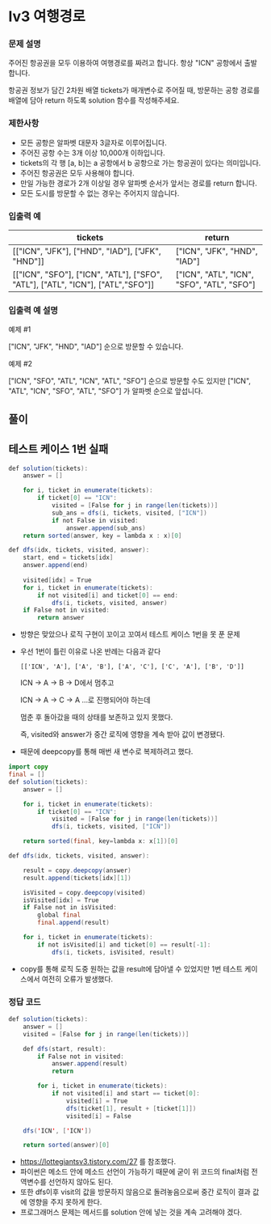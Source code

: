 # lv3 여행경로

### **문제 설명**

주어진 항공권을 모두 이용하여 여행경로를 짜려고 합니다. 항상 "ICN" 공항에서 출발합니다.

항공권 정보가 담긴 2차원 배열 tickets가 매개변수로 주어질 때, 방문하는 공항 경로를 배열에 담아 return 하도록 solution 함수를 작성해주세요.

### 제한사항

- 모든 공항은 알파벳 대문자 3글자로 이루어집니다.
- 주어진 공항 수는 3개 이상 10,000개 이하입니다.
- tickets의 각 행 [a, b]는 a 공항에서 b 공항으로 가는 항공권이 있다는 의미입니다.
- 주어진 항공권은 모두 사용해야 합니다.
- 만일 가능한 경로가 2개 이상일 경우 알파벳 순서가 앞서는 경로를 return 합니다.
- 모든 도시를 방문할 수 없는 경우는 주어지지 않습니다.

### 입출력 예

| tickets | return |
| --- | --- |
| [["ICN", "JFK"], ["HND", "IAD"], ["JFK", "HND"]] | ["ICN", "JFK", "HND", "IAD"] |
| [["ICN", "SFO"], ["ICN", "ATL"], ["SFO", "ATL"], ["ATL", "ICN"], ["ATL","SFO"]] | ["ICN", "ATL", "ICN", "SFO", "ATL", "SFO"] |

### 입출력 예 설명

예제 #1

["ICN", "JFK", "HND", "IAD"] 순으로 방문할 수 있습니다.

예제 #2

["ICN", "SFO", "ATL", "ICN", "ATL", "SFO"] 순으로 방문할 수도 있지만 ["ICN", "ATL", "ICN", "SFO", "ATL", "SFO"] 가 알파벳 순으로 앞섭니다.

## 풀이

## 테스트 케이스 1번 실패

```java
def solution(tickets):
    answer = []

    for i, ticket in enumerate(tickets):
        if ticket[0] == "ICN":
            visited = [False for j in range(len(tickets))]
            sub_ans = dfs(i, tickets, visited, ["ICN"])
            if not False in visited:
                answer.append(sub_ans)
    return sorted(answer, key = lambda x : x)[0]

def dfs(idx, tickets, visited, answer):
    start, end = tickets[idx]
    answer.append(end)
    
    visited[idx] = True
    for i, ticket in enumerate(tickets):
        if not visited[i] and ticket[0] == end:
            dfs(i, tickets, visited, answer)
    if False not in visited:
        return answer
```

- 방향은 맞았으나 로직 구현이 꼬이고 꼬여서 테스트 케이스 1번을 못 푼 문제
- 우선 1번이 틀린 이유로 나온 반례는 다음과 같다
    
    `[['ICN', 'A'], ['A', 'B'], ['A', 'C'], ['C', 'A'], ['B', 'D']]`
    
    ICN → A → B → D에서 멈추고 
    
    ICN → A → C → A …로 진행되어야 하는데
    
    멈춘 후 돌아갔을 때의 상태를 보존하고 있지 못했다. 
    
    즉, visited와 answer가 중간 로직에 영향을 계속 받아 값이 변경됐다.
    
- 때문에 deepcopy를 통해 매번 새 변수로 복제하려고 했다.

```java
import copy
final = []
def solution(tickets):
    answer = []

    for i, ticket in enumerate(tickets):
        if ticket[0] == "ICN":
            visited = [False for j in range(len(tickets))]
            dfs(i, tickets, visited, ["ICN"])

    return sorted(final, key=lambda x: x[1])[0]

def dfs(idx, tickets, visited, answer):

    result = copy.deepcopy(answer)
    result.append(tickets[idx][1])

    isVisited = copy.deepcopy(visited)
    isVisited[idx] = True
    if False not in isVisited:
        global final
        final.append(result)

    for i, ticket in enumerate(tickets):
        if not isVisited[i] and ticket[0] == result[-1]:
            dfs(i, tickets, isVisited, result)
```

- copy를 통해 로직 도중 원하는 값을 result에 담아낼 수 있었지만 1번 테스트 케이스에서 여전히 오류가 발생했다.

### 정답 코드

```java
def solution(tickets):
    answer = []
    visited = [False for j in range(len(tickets))]

    def dfs(start, result):
        if False not in visited:
            answer.append(result)
            return

        for i, ticket in enumerate(tickets):
            if not visited[i] and start == ticket[0]:
                visited[i] = True
                dfs(ticket[1], result + [ticket[1]])
                visited[i] = False

    dfs('ICN', ['ICN'])

    return sorted(answer)[0]
```

- https://lottegiantsv3.tistory.com/27 를 참조했다.
- 파이썬은 메소드 안에 메소드 선언이 가능하기 때문에 굳이 위 코드의 final처럼 전역변수를 선언하지 않아도 된다.
- 또한 dfs이후 visit의 값을 방문하지 않음으로 돌려놓음으로써 중간 로직이 결과 값에 영향을 주지 못하게 한다.
- 프로그래머스 문제는 메서드를 solution 안에 넣는 것을 계속 고려해야 겠다.